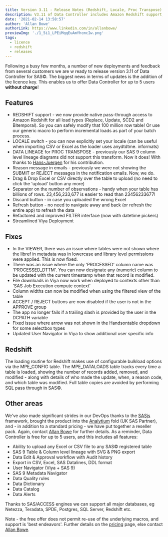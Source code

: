 ```yaml
---
title: Version 3.11 - Release Notes (Redshift, Locale, Proc Transpose)
description: V3.11 of Data Controller includes Amazon Redshift support, a Locale switch, Data Lineage for Proc Transpose, and varoius UI & Performance enhancements.
date: '2021-02-14 13:58:57'
author: 'Allan Bowe'
authorLink: https://www.linkedin.com/in/allanbowe/
previewImg: './1_5i1_LPEiMqqEuAmYhcmcIw.png'
tags:
  - licence
  - redshift
  - releases
---
```


Following a busy few months, a number of new deployments and feedback from several customers we are <noframes></noframes>w ready to release version 3.11 of Data Controller for SAS©. The biggest news in terms of updates is the addition of the licence key. This enables us to offer Data Controller for up to 5 users **without charge**!

## Features

- REDSHIFT support - we now provide native pass-through access to Amazon Redshift for all load types (Replace, Update, SCD2 and Bitemporal). So you can safely modify that 100 million row table! Or use our generic macro to perform incremental loads as part of your batch process.
- LOCALE switch - you can now explicitly set your locale (can be useful when importing CSV or Excel as the loader uses anydtdtme. informats)
- DATA LINEAGE for PROC TRANSPOSE - previously our SAS 9 column level lineage diagrams did not support this transform. Now it does! With thanks to [Hans-Juergen](/siemens-healthineers-smart-data-catalog/) for his contribution.
- Reason message in emails - previously we were not showing the SUBMIT or REJECT messages in the notification emails. Now, we do.
- Drag & Drop Excel or CSV directly over the table to upload (no need to click the 'upload' button any more)
- Separator on the number of observations - handy when your table has billions of rows. 23,456,233,677 is easier to read than 23456233677!
- Discard button - in case you uploaded the wrong Excel
- Refresh button - no need to navigate away and back (or refresh the entire app) to refresh the data
- Refactored and improved FILTER interface (now with datetime pickers)
- Streamlined Viya Deployment

## Fixes

- In the VIEWER, there was an issue where tables were not shown where the libref in metadata was in lowercase and library level permissions were applied. This is now fixed.
- There was an issue where the only 'PROCESSED' column name was 'PROCESSED_DTTM'. You can now designate any (numeric) column to be updated with the current timestamp when that record is modified.
- File downloads in Viya now work when deployed to contexts other than 'SAS Job Execution compute context'
- Column widths can now be modified when using the filtered view of the table
- ACCEPT / REJECT buttons are now disabled if the user is not in the APPROVE group
- The app no longer fails if a trailing slash is provided by the user in the DCPATH variable
- Fixed issue where arrow was not shown in the Handsontable dropdown for some selectbox types
- Updated User Navigator in Viya to show additional user specific info

## Redshift

The loading routine for Redshift makes use of configurable bulkload options via the MPE_CONFIG table. The MPE_DATALOADS table tracks every time a table is loaded, showing the number of records added, removed, and modified - along with details of who made the update, when, a reason code, and which table was modified. Full table copies are avoided by performing SQL pass through in SAS©.

## Other areas

We've also made significant strides in our DevOps thanks to the [SASjs](https://sasjs.io) framework, brought the product into the [Analytium](https://sasapps.io) fold (UK SAS Partner), and - in addition to a standard pricing - we have put together a reseller pack. Again, contact [Allan Bowe](https://www.linkedin.com/in/allanbowe/) for further details. As a reminder, Data Controller is free for up to 5 users, and this includes all features:


- Ability to upload any Excel or CSV file to any SAS© registered table
- SAS 9 Table & Column level lineage with SVG & PNG export
- Data Edit & Approval workflow with Audit history
- Export in CSV, Excel, SAS Datalines, DDL format
- User Navigator (Viya + SAS 9)
- SAS 9 Metadata Navigator
- Data Quality rules
- Data Dictionary
- Data Catalog
- Data Alerts

Thanks to SAS/ACCESS engines we can support all major databases, eg Netezza, Teradata, SPDE, Postgres, SQL Server, Redshift etc.

Note - the free offer does not permit re-use of the underlying macros, and support is 'best endeavors'. Further details on the [pricing](/pricing) page, else contact [Allan Bowe](https://www.linkedin.com/in/allanbowe/).

